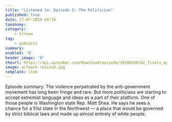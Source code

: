 ```yaml
---
title: "Listened to: Episode 5: The Politician"
published: true
date: 27-07-2019 09:34
taxonomy:
category:
	- stream
tag:
	- podcasts
summary:
enabled: '0'
header_image: '0'
theurl: https://api.spreaker.com/download/episode/18548930/b2_finals_ep5.mp3
image: artwork-resized.jpg
template: item
---
```

 
Episode summary: The violence perpetrated by the anti-government movement has long been fringe and rare. But more politicians are starting to accept extremist language and ideas as a part of their platform. One of those people is Washington state Rep. Matt Shea. He says he sees a chance for a 51st state in the Northwest — a place that would be governed by strict biblical laws and made up almost entirely of white people.
